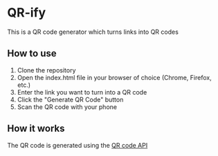# QR-ify
This is a QR code generator which turns links into QR codes

## How to use
1. Clone the repository
2. Open the index.html file in your browser of choice (Chrome, Firefox, etc.)
3. Enter the link you want to turn into a QR code
4. Click the "Generate QR Code" button
5. Scan the QR code with your phone

## How it works
The QR code is generated using the [QR code API](https://goqr.me/api/)

